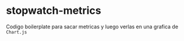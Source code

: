 # stopwatch-metrics
Codigo boilerplate para sacar metricas y luego verlas en una grafica de `Chart.js`